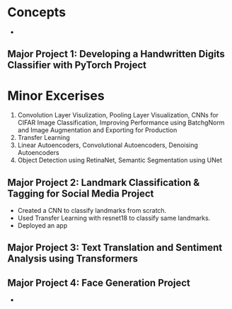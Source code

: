# Concepts 
-
## Major Project 1: Developing a Handwritten Digits Classifier with PyTorch Project

# Minor Excerises
1. Convolution Layer Visulization, Pooling Layer Visualization, CNNs for CIFAR Image Classification,  Improving Performance using BatchgNorm and Image Augmentation and Exporting for Production
2. Transfer Learning
3. Linear Autoencoders, Convolutional Autoencoders, Denoising Autoencoders
4. Object Detection using RetinaNet, Semantic Segmentation using UNet

## Major Project 2:  Landmark Classification & Tagging for Social Media Project
- Created a CNN to classify landmarks from scratch.
- Used Transfer Learning with resnet18 to classify same landmarks.
- Deployed an app


## Major Project 3: Text Translation and Sentiment Analysis using Transformers

## Major Project 4:  Face Generation Project
-
